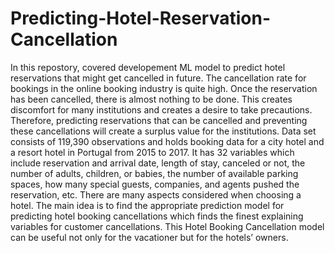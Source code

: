 # Predicting-Hotel-Reservation-Cancellation
In this repostory, covered developement ML model to predict hotel reservations that might get cancelled in future.
The cancellation rate for bookings in the online booking industry is quite high. Once the reservation has been cancelled, there is almost nothing to be done. This creates discomfort for many institutions and creates a desire to take precautions. Therefore, predicting reservations that can be cancelled and preventing these cancellations will create a surplus value for the institutions.
Data set consists of 119,390 observations and holds booking data for a city hotel and a resort hotel in Portugal from 2015 to 2017. It has 32 variables which include reservation and arrival date, length of stay, canceled or not, the number of adults, children, or babies, the number of available parking spaces, how many special guests, companies, and agents pushed the reservation, etc.
There are many aspects considered when choosing a hotel. The main idea is to find the appropriate prediction model for predicting hotel booking cancellations which finds the finest explaining variables for customer cancellations. This Hotel Booking Cancellation model can be useful not only for the vacationer but for the hotels’ owners.
